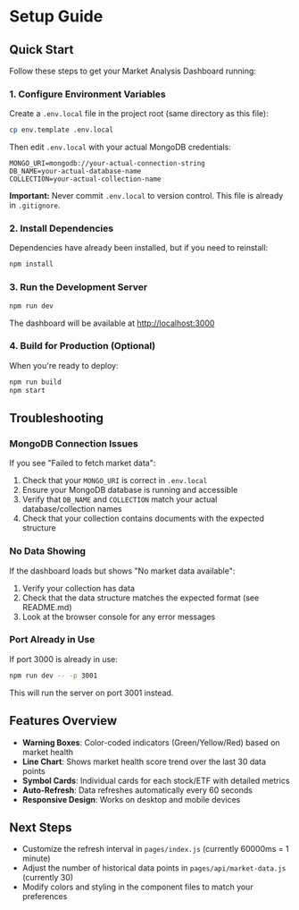 # Setup Guide

## Quick Start

Follow these steps to get your Market Analysis Dashboard running:

### 1. Configure Environment Variables

Create a `.env.local` file in the project root (same directory as this file):

```bash
cp env.template .env.local
```

Then edit `.env.local` with your actual MongoDB credentials:

```env
MONGO_URI=mongodb://your-actual-connection-string
DB_NAME=your-actual-database-name
COLLECTION=your-actual-collection-name
```

**Important:** Never commit `.env.local` to version control. This file is already in `.gitignore`.

### 2. Install Dependencies

Dependencies have already been installed, but if you need to reinstall:

```bash
npm install
```

### 3. Run the Development Server

```bash
npm run dev
```

The dashboard will be available at [http://localhost:3000](http://localhost:3000)

### 4. Build for Production (Optional)

When you're ready to deploy:

```bash
npm run build
npm start
```

## Troubleshooting

### MongoDB Connection Issues

If you see "Failed to fetch market data":
1. Check that your `MONGO_URI` is correct in `.env.local`
2. Ensure your MongoDB database is running and accessible
3. Verify that `DB_NAME` and `COLLECTION` match your actual database/collection names
4. Check that your collection contains documents with the expected structure

### No Data Showing

If the dashboard loads but shows "No market data available":
1. Verify your collection has data
2. Check that the data structure matches the expected format (see README.md)
3. Look at the browser console for any error messages

### Port Already in Use

If port 3000 is already in use:
```bash
npm run dev -- -p 3001
```

This will run the server on port 3001 instead.

## Features Overview

- **Warning Boxes**: Color-coded indicators (Green/Yellow/Red) based on market health
- **Line Chart**: Shows market health score trend over the last 30 data points
- **Symbol Cards**: Individual cards for each stock/ETF with detailed metrics
- **Auto-Refresh**: Data refreshes automatically every 60 seconds
- **Responsive Design**: Works on desktop and mobile devices

## Next Steps

- Customize the refresh interval in `pages/index.js` (currently 60000ms = 1 minute)
- Adjust the number of historical data points in `pages/api/market-data.js` (currently 30)
- Modify colors and styling in the component files to match your preferences


